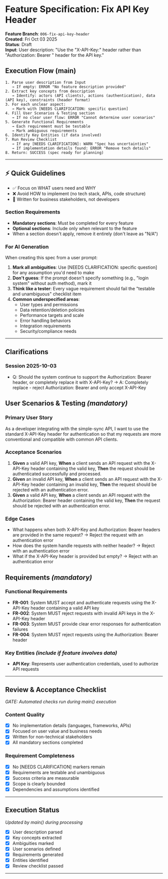 # Feature Specification: Fix API Key Header

**Feature Branch**: `006-fix-api-key-header`  
**Created**: Fri Oct 03 2025  
**Status**: Draft  
**Input**: User description: "Use the "X-API-Key:" header rather than "Authorization: Bearer " header for the API key."

## Execution Flow (main)
```
1. Parse user description from Input
   → If empty: ERROR "No feature description provided"
2. Extract key concepts from description
   → Identify: actors (API clients), actions (authentication), data (API key), constraints (header format)
3. For each unclear aspect:
   → Mark with [NEEDS CLARIFICATION: specific question]
4. Fill User Scenarios & Testing section
   → If no clear user flow: ERROR "Cannot determine user scenarios"
5. Generate Functional Requirements
   → Each requirement must be testable
   → Mark ambiguous requirements
6. Identify Key Entities (if data involved)
7. Run Review Checklist
   → If any [NEEDS CLARIFICATION]: WARN "Spec has uncertainties"
   → If implementation details found: ERROR "Remove tech details"
8. Return: SUCCESS (spec ready for planning)
```

---

## ⚡ Quick Guidelines
- ✅ Focus on WHAT users need and WHY
- ❌ Avoid HOW to implement (no tech stack, APIs, code structure)
- 👥 Written for business stakeholders, not developers

### Section Requirements
- **Mandatory sections**: Must be completed for every feature
- **Optional sections**: Include only when relevant to the feature
- When a section doesn't apply, remove it entirely (don't leave as "N/A")

### For AI Generation
When creating this spec from a user prompt:
1. **Mark all ambiguities**: Use [NEEDS CLARIFICATION: specific question] for any assumption you'd need to make
2. **Don't guess**: If the prompt doesn't specify something (e.g., "login system" without auth method), mark it
3. **Think like a tester**: Every vague requirement should fail the "testable and unambiguous" checklist item
4. **Common underspecified areas**:
   - User types and permissions
   - Data retention/deletion policies  
   - Performance targets and scale
   - Error handling behaviors
   - Integration requirements
   - Security/compliance needs

---

## Clarifications

### Session 2025-10-03
- Q: Should the system continue to support the Authorization: Bearer header, or completely replace it with X-API-Key? → A: Completely replace - reject Authorization: Bearer and only accept X-API-Key

## User Scenarios & Testing *(mandatory)*

### Primary User Story
As a developer integrating with the simple-sync API, I want to use the standard X-API-Key header for authentication so that my requests are more conventional and compatible with common API clients.

### Acceptance Scenarios
1. **Given** a valid API key, **When** a client sends an API request with the X-API-Key header containing the valid key, **Then** the request should be authenticated successfully and processed.
2. **Given** an invalid API key, **When** a client sends an API request with the X-API-Key header containing an invalid key, **Then** the request should be rejected with an authentication error.
3. **Given** a valid API key, **When** a client sends an API request with the Authorization: Bearer header containing the valid key, **Then** the request should be rejected with an authentication error.

### Edge Cases
- What happens when both X-API-Key and Authorization: Bearer headers are provided in the same request? → Reject the request with an authentication error
- How does the system handle requests with neither header? → Reject with an authentication error
- What if the X-API-Key header is provided but empty? → Reject with an authentication error

## Requirements *(mandatory)*

### Functional Requirements
- **FR-001**: System MUST accept and authenticate requests using the X-API-Key header containing a valid API key
- **FR-002**: System MUST reject requests with invalid API keys in the X-API-Key header
- **FR-003**: System MUST provide clear error responses for authentication failures
- **FR-004**: System MUST reject requests using the Authorization: Bearer header

### Key Entities *(include if feature involves data)*
- **API Key**: Represents user authentication credentials, used to authorize API requests

---

## Review & Acceptance Checklist
*GATE: Automated checks run during main() execution*

### Content Quality
- [x] No implementation details (languages, frameworks, APIs)
- [x] Focused on user value and business needs
- [x] Written for non-technical stakeholders
- [x] All mandatory sections completed

### Requirement Completeness
- [x] No [NEEDS CLARIFICATION] markers remain
- [x] Requirements are testable and unambiguous  
- [x] Success criteria are measurable
- [x] Scope is clearly bounded
- [x] Dependencies and assumptions identified

---

## Execution Status
*Updated by main() during processing*

- [x] User description parsed
- [x] Key concepts extracted
- [x] Ambiguities marked
- [x] User scenarios defined
- [x] Requirements generated
- [x] Entities identified
- [x] Review checklist passed

---
